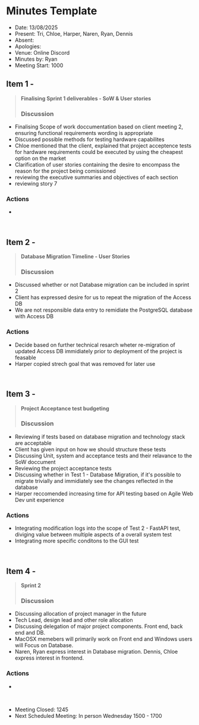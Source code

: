 # Minutes Template

- Date: 13/08/2025
- Present: Tri, Chloe, Harper, Naren, Ryan, Dennis
- Absent:
- Apologies:
- Venue: Online Discord
- Minutes by: Ryan
- Meeting Start: 1000

## Item 1 - 
> **Finalising Sprint 1 deliverables - SoW & User stories**
> ### Discussion
 - Finalising Scope of work doccumentation based on client meeting 2, ensuring functional requirements wording is appropriate
 - Discussed possible methods for testing hardware capabilites
 - Chloe mentioned that the client, explained that project acceptence tests for hardware requirements could be executed by using the cheapest option on the market
 - Clarification of user stories containing the desire to encompass the reason for the project being comissioned
 - reviewing the executive summaries and objectives of each section
 - reviewing story 7 
 ### Actions
 - 
<br>

## Item 2 - 
> **Database Migration Timeline - User Stories**
> ### Discussion
 - Discussed whether or not Database migration can be included in sprint 2
 - Client has expressed desire for us to repeat the migration of the Access DB
 - We are not responsible data entry to remidiate the PostgreSQL database with Access DB

 ### Actions
 - Decide based on further technical resarch wheter re-migration of updated Access DB immidiately prior to deployment of the project is feasable
 - Harper copied strech goal that was removed for later use

<br>

## Item 3 - 
> **Project Acceptance test budgeting**
> ### Discussion
 - Reviewing if tests based on database migration and technology stack are acceptable
 - Client has given input on how we should structure these tests
 - Discussing Unit, system and acceptance tests and their relavance to the SoW doccument
 - Reviewing the project acceptance tests
 - Discussing whether in Test 1 - Database Migration, if it's possible to migrate trivially and immidiately see the changes reflected in the database 
 - Harper reccomended increasing time for API testing based on Agile Web Dev unit experience
 ### Actions
 - Integrating modification logs into the scope of Test 2 - FastAPI test, diviging value between multiple aspects of a overall system test
 - Integrating more specific conditons to the GUI test
<br>

## Item 4 - 
> **Sprint 2**
> ### Discussion
 - Discussing allocation of project manager in the future
 - Tech Lead, design lead and other role allocation
 - Discussing delegation of major project components. Front end, back end and DB.
 - MacOSX memebers will primarily work on Front end and Windows users will Focus on Database.
 - Naren, Ryan express interest in Database migration. Dennis, Chloe express interest in frontend.
 ### Actions
 - 
<br>

- Meeting Closed: 1245
- Next Scheduled Meeting: In person Wednesday 1500 - 1700
